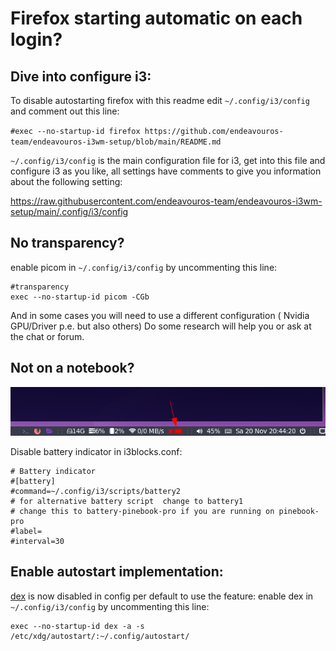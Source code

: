 # Firefox starting automatic on each login? 

## Dive into configure i3:

To disable autostarting firefox with this readme edit `~/.config/i3/config` and comment out this line:

`#exec --no-startup-id firefox https://github.com/endeavouros-team/endeavouros-i3wm-setup/blob/main/README.md`

`~/.config/i3/config` is the main configuration file for i3, get into this file and configure i3 as you like, all settings have comments to give you information about the following setting:

https://raw.githubusercontent.com/endeavouros-team/endeavouros-i3wm-setup/main/.config/i3/config

## No transparency? 

enable picom in `~/.config/i3/config` by uncommenting this line:

```
#transparency 
exec --no-startup-id picom -CGb
```

And in some cases you will need to use a different configuration ( Nvidia GPU/Driver p.e. but also others)
Do some research will help you or ask at the chat or forum.

## Not on a notebook? 
![alt text](https://raw.githubusercontent.com/endeavouros-team/screenshots/master/battery-red-i3.png "no-battery?")

Disable battery indicator in i3blocks.conf:

```
# Battery indicator
#[battery]
#command=~/.config/i3/scripts/battery2
# for alternative battery script  change to battery1
# change this to battery-pinebook-pro if you are running on pinebook-pro
#label=
#interval=30
```

## Enable autostart implementation:
[dex](https://github.com/jceb/dex) is now disabled in config per default to use the feature:
enable dex in `~/.config/i3/config` by uncommenting this line:

```
exec --no-startup-id dex -a -s /etc/xdg/autostart/:~/.config/autostart/
